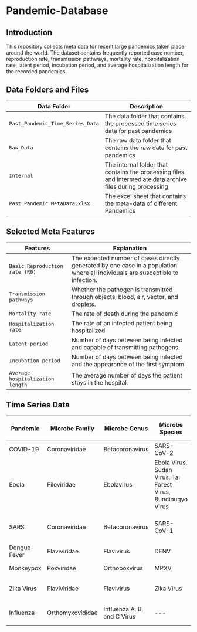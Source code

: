 # Pandemic-Database

## Introduction
This repository collects meta data for recent large pandemics taken place around the world. The dataset contains frequently reported case number, reproduction rate, transmission pathways, mortality rate, hospitalization rate, latent period, incubation period, and average hospitalization length for the recorded pandemics. 

## Data Folders and Files
|Data Folder|Description|
|---|---|
|`Past_Pandemic_Time_Series_Data`| The data folder that contains the processed time series data for past pandemics | 
|`Raw_Data`| The raw data folder that contains the raw data for past pandemics |
|`Internal`| The internal folder that contains the processing files and intermediate data archive files during processing |
| `Past Pandemic MetaData.xlsx` | The excel sheet that contains the meta-data of different Pandemics| 

## Selected Meta Features
| Features | Explanation |
| --- | --- |
| `Basic Reproduction rate (R0)` | The expected number of cases directly generated by one case in a population where all individuals are susceptible to infection.
| `Transmission pathways` | Whether the pathogen is transmitted through objects, blood, air, vector, and droplets. 
| `Mortality rate` | The rate of death during the pandemic
| `Hospitalization rate` | The rate of an infected patient being hospitalized
| `Latent period` | Number of days between being infected and capable of transmitting pathogens. 
| `Incubation period` | Number of days between being infected and the appearance of the first symptom.
| `Average hospitalization length` | The average number of days the patient stays in the hospital.

## Time Series Data
| Pandemic | Microbe Family | Microbe Genus | Microbe Species | Frequency | Data Start Time | Data End Time | Collected Area | Data Length | Data Type | Data Source |
| --- | --- | --- | --- | --- | --- | --- | --- | --- | --- | --- |
| COVID-19 | Coronaviridae	| Betacoronavirus	| SARS-CoV-2 | Daily | 2020-01-03 | 2023-10-25 | World | 1,392 | Case, Death | https://beta.healthdata.gov/Hospital/COVID-19-Reported-Patient-Impact-and-Hospital-Capa/g62h-syeh / https://covid19.who.int/data / https://www.nytimes.com/interactive/2021/us/covid-cases.html |
| Ebola | Filoviridae	| Ebolavirus	| Ebola Virus, Sudan Virus, Tai Forest Virus, Bundibugyo Virus | Weekly | 2014-03-25 | 2016-04-13 | Africa | 266 | Case | https://www.cdc.gov/vhf/ebola/history/2014-2016-outbreak/case-counts.html |
| SARS | Coronaviridae	| Betacoronavirus	| SARS-CoV-1 | Daily (Except for Sunday) | 2003-03-17 | 2003-07-11 | World | 96 | Case, Recovered | https://www.who.int/csr/sars/country/en/ / https://github.com/imdevskp/sars-2003-outbreak-data-webscraping-code|
| Dengue Fever | Flaviviridae	| Flavivirus	| DENV | Weekly | 1990-05-06 | 2010-06-27 | Peru, Puerto Rico | 936 | Case | https://www.kaggle.com/datasets/arashnic/epidemy |
| Monkeypox | Poxviridae | Orthopoxvirus	| MPXV | Daily | May 2022 | July 2023 | World | --- | --- | https://ourworldindata.org/monkeypox |
| Zika Virus | Flaviviridae	| Flavivirus	| Zika Virus | Weekly | November 2015 | July 2016 | South/Central America, Caribbean | --- | --- | https://www3.paho.org/data/index.php/en/mnu-topics/zika-weekly-en/ |
| Influenza | Orthomyxovididae | Influenza A, B, and C Virus	| --- | Weekly | 2009-01-05 | 2023-10-09 | World | 771 | % Weighted ILI | https://gis.cdc.gov/grasp/fluview/fluportaldashboard.html \ https://ourworldindata.org/influenza#:~:text=pandemic%20in%20history-,Seasonal%20flu%20kills%20hundreds%20of%20thousands%20of%20people%20worldwide%20each,on%20average%20across%20the%20world. |
